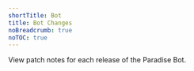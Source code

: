 ```yaml
---
shortTitle: Bot
title: Bot Changes
noBreadcrumb: true
noTOC: true
---
```


View patch notes for each release of the Paradise Bot.

<Overview />
